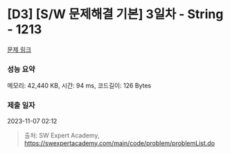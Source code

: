 # [D3] [S/W 문제해결 기본] 3일차 - String - 1213 

[문제 링크](https://swexpertacademy.com/main/code/problem/problemDetail.do?contestProbId=AV14P0c6AAUCFAYi) 

### 성능 요약

메모리: 42,440 KB, 시간: 94 ms, 코드길이: 126 Bytes

### 제출 일자

2023-11-07 02:12



> 출처: SW Expert Academy, https://swexpertacademy.com/main/code/problem/problemList.do